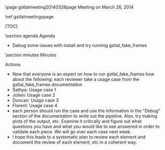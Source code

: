 \page gstlalmeeting20140326page Meeting on March 26, 2014

\ref gstlalmeetingspage

[TOC]

\section agenda Agenda

- Debug some issues with install and try running gstlal_fake_frames 

\section minutes Minutes

Actions
- Now that everyone is an expert on how to run gstlal_fake_frames how about the following: each reviewer take a usage case from the gstlal_fake_frames documentation
 - Sathya: Usage case 1
 - Jolien: Usage case 2
 - Duncan: Usage case 3
 - Florent: Usage case 4
- each person should run the case and use the information in the "Debug" section of the documentation to write out the pipeline.  Also, try making plots of the output, etc.  Examine it critically and figure out what questions you have and what you would like to see answered in order to validate each piece.  We will go over each case next week.
- I hope this leads to a systematic plan to review each element and document the review of each element, etc in a coherent way.

